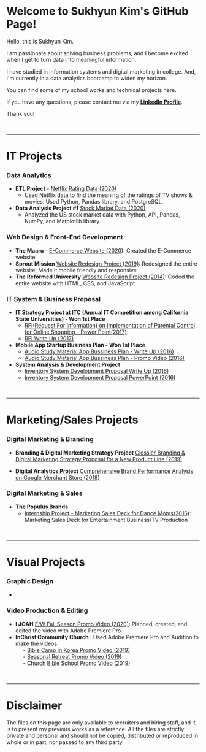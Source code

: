 # Welcome to Sukhyun Kim's GitHub Page! 

Hello, this is Sukhyun Kim. 

I am passionate about solving business problems, and I become excited when I get to turn data into meaningful information. 

I have studied in information systems and digital marketing in college. And, I'm currently in a data analytics bootcamp to widen my horizon. 

You can find some of my school works and technical projects here.

If you have any questions, please contact me via my **[LinkedIn Profile](https://www.linkedin.com/in/sukhyun-kim)**.

Thank you! 

<p>&nbsp;</p>
<hr/>

# IT Projects
### Data Analytics
* **ETL Project** - [Netflix Rating Data (2020)](http://rachelskim.net/ETL_Project)
  - Used Netflix data to find the meaning of the ratings of TV shows & movies. Used Python, Pandas library, and PostgreSQL.
* **Data Analysis Project #1** [Stock Market Data (2020)](http://rachelskim.net/Data_Project_1)
  - Analyzed the US stock market data with Python, API, Pandas, NumPy, and Matplotlib library.

### Web Design & Front-End Development
* **The Maaru** - [E-Commerce Website (2020)](https://www.themaaru.com): Created the E-Commerce website
* **Sprout Mission** [Website Redesign Project (2019)](https://www.sproutmission.org): Redesigned the entire website, Made it mobile friendly and responsive
* **The Reformed University** [Website Redesign Project (2014)](http://rachelskim.net/ru_first_website_project): Coded the entire website with HTML, CSS, and JavaScript

### IT System & Business Proposal 
* **IT Strategy Project at ITC (Annual IT Competition among California State Universities) - Won 1st Place**
  - [RFI(Request For Information) on Implementation of Parental Control for Online Shopping - Power Point(2017)](https://drive.google.com/file/d/1FfGZHEulErjupH5WAt8xB1y8fZ2bbDFq/view?usp=sharing)
  - [RFI Write Up (2017)](https://drive.google.com/file/d/1He83Rg8QH0uHLmIIOcdpGMhk45gWuAa6/view?usp=sharing)
* **Mobile App Startup Business Plan - Won 1st Place** 
  - [Audio Study Material App Bussiness Plan - Write Up (2016)](hhttps://docs.google.com/document/d/1aN8mCbtzt0BVJjTsMgQVhzkWwibV2sZ6uGsS3s2FNiA/edit?usp=sharing)
  - [Audio Study Material App Bussiness Plan - Promo Video (2016)](hhttps://docs.google.com/document/d/1aN8mCbtzt0BVJjTsMgQVhzkWwibV2sZ6uGsS3s2FNiA/edit?usp=sharing)
* **System Analysis & Development Project** 
  - [Inventory System Development Proposal Write Up (2016)](https://github.com/rsk0117/RSK_Portfolio/blob/main/%5BFinal%20Ver.%5D%20Inventory%20System%20Proposal%20to%20ER%20Music%20by%20Matador%20Consulting%20(IS431%20Group%20Project).pdf)
  - [Inventory System Development Proposal PowerPoint (2016)](https://docs.google.com/presentation/d/1FDtaRJzuF7p2zX8Jq10eBdnGsQt7l5rDaHfFLKebdFI/edit?usp=sharing)
  
<p>&nbsp;</p>
<hr/>

# Marketing/Sales Projects
### Digital Marketing & Branding
* **Branding & Digital Marketing Strategy Project** [Glossier Branding & Digital Marketing Strategy Proposal for a New Product Line (2019)](https://docs.google.com/presentation/d/1GfHSnzOLIlJya9zQEmTZWcbz7YnSyyRD_-obd-TCXUA/edit?usp=sharing)

* **Digital Analytics Project** [Comprehensive Brand Performance Analysis on Google Merchant Store (2018)](https://docs.google.com/presentation/d/1NungEWfiRAu-__ZOocBe_xFdogf_gTGTWfrmLgUn7eE/edit?usp=sharing)

### Digital Marketing & Sales
* **The Populus Brands** 
  - [Internship Project - Marketing Sales Deck for Dance Moms(2016)](https://docs.google.com/presentation/d/1i8_gdWDMxuwO-nUcCSjtJjo-IkSf8xmbn5uuwv36UyI/edit?usp=sharing): Marketing Sales Deck for Entertainment Business/TV Production

<p>&nbsp;</p>
<hr/>

# Visual Projects
### Graphic Design
* 

### Video Production & Editing
* **I JOAH** [F/W Fall Season Promo Video (2020)](https://www.youtube.com/watch?v=KMKp3q4urOs&ab_channel=IJOAH): Planned, created, and edited the video with Adobe Premiere Pro
* **InChrist Community Church** : Used Adobe Premiere Pro and Audition to make the videos<br>
&nbsp;&nbsp;&nbsp;&nbsp; - [Bible Camp in Korea Promo Video (2019)](https://www.youtube.com/watch?v=O90U0aU-nJU)<br>
&nbsp;&nbsp;&nbsp;&nbsp; - [Seasonal Retreat Promo Video (2019)](https://www.youtube.com/watch?v=H6O-7DAPENQ)<br>
&nbsp;&nbsp;&nbsp;&nbsp; - [Church Bible School Promo Video (2019)](https://www.youtube.com/watch?v=hUst-BnQQn8)


<p>&nbsp;</p>
<hr/>

# Disclaimer
The files on this page are only available to recruiters and hiring staff, and it is to present my previous works as a reference. All the files are strictly private and personal and should not be copied, distributed or reproduced in whole or in part, nor passed to any third party. 
 

